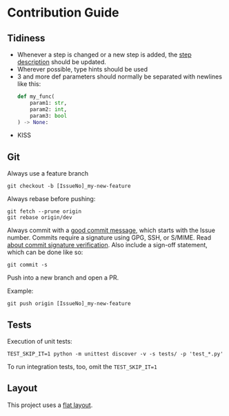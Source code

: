 # Contribution Guide

## Tidiness

* Whenever a step is changed or a new step is added, the [step description](./STEPS.md) should be updated.
* Wherever possible, type hints should be used
* 3 and more def parameters should normally be separated with newlines like this:
  ```python
  def my_func(
      param1: str,
      param2: int,
      param3: bool
  ) -> None:
  ```
* KISS

## Git

Always use a feature branch

```shell
git checkout -b [IssueNo]_my-new-feature
```

Always rebase before pushing:

```shell
git fetch --prune origin
git rebase origin/dev
```

Always commit with a [good commit message](https://cbea.ms/git-commit/), which starts with the Issue number.
Commits require a signature using GPG, SSH, or S/MIME. Read [about commit signature verification](https://docs.github.com/en/authentication/managing-commit-signature-verification/about-commit-signature-verification).
Also include a sign-off statement, which can be done like so:

```shell
git commit -s
```

Push into a new branch and open a PR.

Example:

```shell
git push origin [IssueNo]_my-new-feature
```

## Tests

Execution of unit tests:

```shell
TEST_SKIP_IT=1 python -m unittest discover -v -s tests/ -p 'test_*.py'
```
To run integration tests, too, omit the `TEST_SKIP_IT=1`

## Layout

This project uses a [flat layout](https://packaging.python.org/en/latest/discussions/src-layout-vs-flat-layout/).
